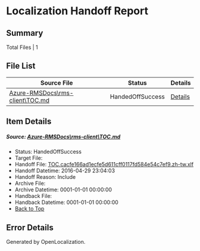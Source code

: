 # <a name='report-top'></a> Localization Handoff Report

## Summary
 Total Files | 1

## File List
 Source File | Status | Details 
 ----------- | ------ | ------- 
 [Azure-RMSDocs\rms-client\TOC.md](https://github.com/Microsoft/Azure-RMSDocs-pr/blob/3d82e1f778416caaf4ab4b0095cf2499d83c5190/Azure-RMSDocs/rms-client/TOC.md) | HandedOffSuccess | [Details](#6917113b50b3bb765557de5b7023affc12bdfb95359)

## Item Details
##### <a name='6917113b50b3bb765557de5b7023affc12bdfb95359'></a> Source: [Azure-RMSDocs\rms-client\TOC.md](https://github.com/Microsoft/Azure-RMSDocs-pr/blob/3d82e1f778416caaf4ab4b0095cf2499d83c5190/Azure-RMSDocs/rms-client/TOC.md)
* Status: HandedOffSuccess
* Target File: 
* Handoff File: [TOC.cacfe166ad1ecfe5d611cff0117fd584e54c7ef9.zh-tw.xlf](https://github.com/Microsoft/EM.handoff/blob/8c5d3574f2ed97fb6d9837225f83ea1f328173bc/ol-handoff/Microsoft/Azure-RMSDocs-pr.zh-tw/master/TOC.cacfe166ad1ecfe5d611cff0117fd584e54c7ef9.zh-tw.xlf)
* Handoff Datetime: 2016-04-29 23:04:03
* Handoff Reason: Include
* Archive File: 
* Archive Datetime: 0001-01-01 00:00:00
* Handback File: 
* Handback Datetime: 0001-01-01 00:00:00
* [Back to Top](#report-top)


## Error Details

Generated by OpenLocalization.
